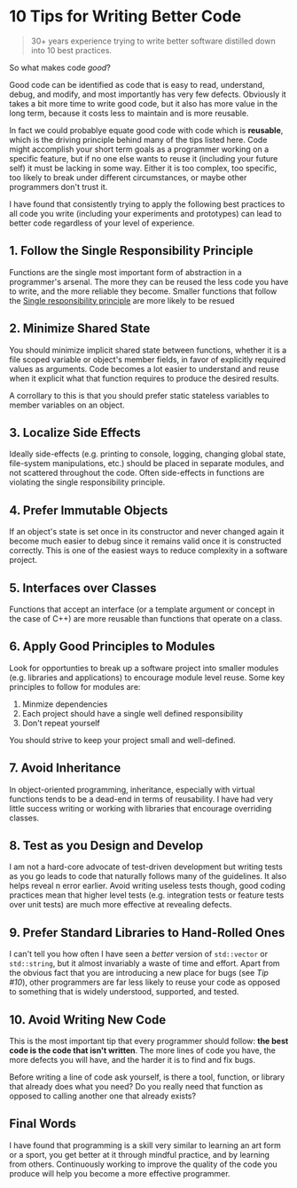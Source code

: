 # 10 Tips for Writing Better Code

> 30+ years experience trying to write better software distilled down into 10 best practices.

So what makes code *good*? 

Good code can be identified as code that is easy to read, understand, debug, and modify, and most importantly has very few defects. Obviously it takes a bit more time to write good code, but it also has more value in the long term, because it costs less to maintain and is more reusable. 

In fact we could probablye equate good code with code which is **reusable**, which is the driving principle behind many of the tips listed here. Code might accomplish your short term goals as a programmer working on a specific feature, but if no one else wants to reuse it (including your future self) it must be lacking in some way. Either it is too complex, too specific, too likely to break under different circumstances, or maybe other programmers don't trust it. 

I have found that consistently trying to apply the following best practices to all code you write (including your experiments and prototypes) can lead to better code regardless of your level of experience. 

## 1. Follow the Single Responsibility Principle

Functions are the single most important form of abstraction in a programmer's arsenal. The more they can be reused the less code you have to write, and the more reliable they become. Smaller functions that follow the [Single responsibility principle](https://en.wikipedia.org/wiki/Single_responsibility_principle) are more likely to be resued

## 2. Minimize Shared State 

You should minimize implicit shared state between functions, whether it is a file scoped variable or object's member fields, in favor of explicitly required values as arguments. Code becomes a lot easier to understand and reuse when it explicit what that function requires to produce the desired results.

A corrollary to this is that you should prefer static stateless variables to member variables on an object. 

## 3. Localize Side Effects 

Ideally side-effects (e.g. printing to console, logging, changing global state, file-system manipulations, etc.) should be placed in separate modules, and not scattered throughout the code. Often side-effects in functions are violating the single responsibility principle. 

## 4. Prefer Immutable Objects 

If an object's state is set once in its constructor and never changed again it become much easier to debug since it remains valid once it is constructed correctly. This is one of the easiest ways to reduce complexity in a software project.

## 5. Interfaces over Classes

Functions that accept an interface (or a template argument or concept in the case of C++) are more reusable than functions that operate on a class.

## 6. Apply Good Principles to Modules

Look for opportunties to break up a software project into smaller modules (e.g. libraries and applications) to encourage module level reuse. Some key principles to follow for modules are:

1. Minmize dependencies 
2. Each project should have a single well defined responsibility
3. Don't repeat yourself 

You should strive to keep your project small and well-defined.

## 7. Avoid Inheritance

In object-oriented programming, inheritance, especially with virtual functions tends to be a dead-end in terms of reusability. I have had very little success writing or working with libraries that encourage overriding classes. 

## 8. Test as you Design and Develop

I am not a hard-core advocate of test-driven development but writing tests as you go leads to code that naturally follows many of the guidelines. It also helps reveal n error earlier. Avoid writing useless tests though, good coding practices mean that higher level tests (e.g. integration tests or feature tests over unit tests) are much more effective at revealing defects. 

## 9. Prefer Standard Libraries to Hand-Rolled Ones 

I can't tell you how often I have seen a *better* version of `std::vector` or `std::string`, but it almost invariably a waste of time and effort. Apart from the obvious fact that you are introducing a new place for bugs (see *Tip #10*), other programmers are far less likely to reuse your code as opposed to something that is widely understood, supported, and tested. 

## 10. Avoid Writing New Code

This is the most important tip that every programmer should follow: **the best code is the code that isn't written**. 
The more lines of code you have, the more defects you will have, and the harder it is to find and fix bugs. 

Before writing a line of code ask yourself, is there a tool, function, or library that already does what you need? Do you really need that function as opposed to calling another one that already exists?

## Final Words

I have found that programming is a skill very similar to learning an art form or a sport, you get better at it through mindful practice, and by learning from others. Continuously working to improve the quality of the code you produce will help you become a more effective programmer.

